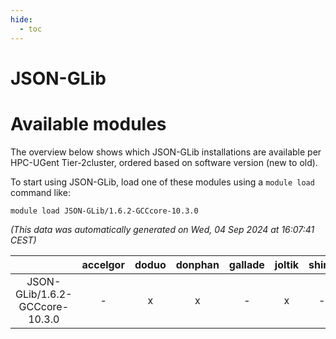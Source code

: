 ```yaml
---
hide:
  - toc
---
```


JSON-GLib
=========

# Available modules


The overview below shows which JSON-GLib installations are available per HPC-UGent Tier-2cluster, ordered based on software version (new to old).

To start using JSON-GLib, load one of these modules using a `module load` command like:

```shell
module load JSON-GLib/1.6.2-GCCcore-10.3.0
```

*(This data was automatically generated on Wed, 04 Sep 2024 at 16:07:41 CEST)*  

| |accelgor|doduo|donphan|gallade|joltik|shinx|skitty|
| :---: | :---: | :---: | :---: | :---: | :---: | :---: | :---: |
|JSON-GLib/1.6.2-GCCcore-10.3.0|-|x|x|-|x|-|x|
